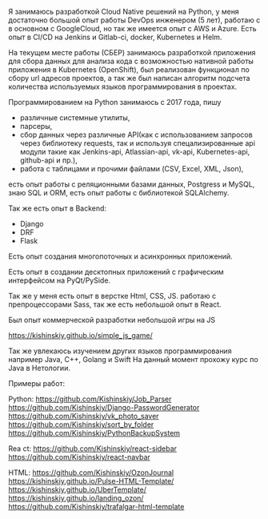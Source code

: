 Я занимаюсь разработкой Cloud Native решений на Python, у меня достаточно большой опыт работы DevOps инженером (5 лет), работаю с в основном с GoogleCloud, но так же имеется опыт с AWS и Azure. 
Есть опыт в CI/CD на Jenkins и Gitlab-ci, docker, Kubernetes и Helm.

На текущем месте работы (СБЕР) занимаюсь разработкой приложения для сбора данных  для анализа кода с возможностью нативной работы приложения в Kubernetes (OpenShift), был реализован функционал по сбору url адресов проектов, а так же был написан алгоритм подсчета количества используемых языков программирования в проектах.

Программированием на Python занимаюсь c 2017  года,
пишу 
- различные системные утилиты, 
- парсеры, 
- сбор данных через различные API(как c  использованием запросов через библиотеку requests, так и используя спецализированные api модули такие как Jenkins-api, Atlassian-api, vk-api, Kubernetes-api, github-api и пр.), 
- работа с таблицами и прочими файлами (CSV, Excel, XML, Json), 

есть опыт работы с реляционными базами данных, Postgress и MySQL, знаю SQL и ORM, есть опыт работы с библиотекой  SQLAlchemy.

Так же есть опыт в Backend:
- Django
- DRF
- Flask

Есть опыт создания многопоточных и асинхронных приложений.

Есть опыт в создании десктопных приложений с графическим интерфейсом на PyQt/PySide.

Так же у меня есть опыт в верстке Html, CSS, JS.
работаю с препроцессорами Sass, так же есть небольшой опыт в React.

Был опыт коммерческой разработки небольшой игры на JS

https://kishinskiy.github.io/simple_js_game/

Так же увлекаюсь изучением других языков программирования например Java, C++, Golang и Swift
На данный момент прохожу курс по Java в Нетологии.

Примеры работ:

Python:
https://github.com/Kishinskiy/Job_Parser
https://github.com/Kishinskiy/Django-PasswordGenerator
https://github.com/Kishinskiy/vk_photo_saver
https://github.com/Kishinskiy/sort_by_folder
https://github.com/Kishinskiy/PythonBackupSystem

Rea ct:
https://github.com/Kishinskiy/react-sidebar
https://github.com/Kishinskiy/react-navbar

HTML:
https://github.com/Kishinskiy/OzonJournal
https://kishinskiy.github.io/Pulse-HTML-Template/
https://kishinskiy.github.io/UberTemplate/
https://kishinskiy.github.io/landing_ozon/
https://github.com/Kishinskiy/trafalgar-html-template
